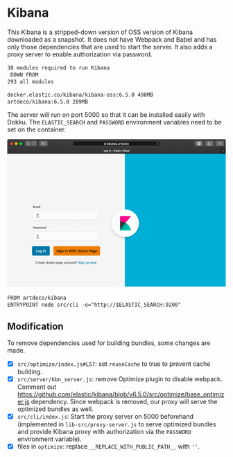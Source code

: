 # Kibana

This Kibana is a stripped-down version of OSS version of Kibana downloaded as a snapshot. It does not have Webpack and Babel and has only those dependencies that are used to start the server. It also adds a proxy server to enable authorization via password.

```
38 modules required to run Kibana
 DOWN FROM
293 all modules
```

```
docker.elastic.co/kibana/kibana-oss:6.5.0 498MB
artdeco/kibana:6.5.0 289MB
```

The server will run on port 5000 so that it can be installed easily with Dokku. The `ELASTIC_SEARCH` and `PASSWORD` environment variables need to be set on the container.

![demo.gif](doc/demo.gif)

```docker
FROM artdeco/kibana
ENTRYPOINT node src/cli -e="http://$ELASTIC_SEARCH:9200"
```

## Modification

To remove dependencies used for building bundles, some changes are made.

- [x] `src/optimize/index.js#L57`: set `reuseCache` to true to prevent cache building.
- [x] `src/server/kbn_server.js`: remove Optimize plugin to disable webpack. Comment out https://github.com/elastic/kibana/blob/v6.5.0/src/optimize/base_optimizer.js dependency. Since webpack is removed, our proxy will serve the optimized bundles as well.
- [x] `src/cli/index.js`: Start the proxy server on 5000 beforehand (implemented in `lib-src/proxy-server.js` to serve optimized bundles and provide Kibana proxy with authorization via the `PASSWORD` environment variable).
- [x] files in `optimize`: replace `__REPLACE_WITH_PUBLIC_PATH__` with `''`.